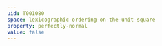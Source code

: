 ```yaml
---
uid: T001080
space: lexicographic-ordering-on-the-unit-square
property: perfectly-normal
value: false
---
```

